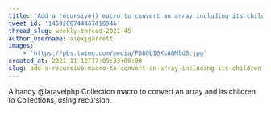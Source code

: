```yaml
---
title: 'Add a recursive() macro to convert an array including its children to Collections'
tweet_id: '1459206744467410946'
thread_slug: weekly-thread-2021-45
author_username: alexjgarrett
images:
    - 'https://pbs.twimg.com/media/FD8ObI6XsAQMldB.jpg'
created_at: 2021-11-12T17:09:33+00:00
slug: add-a-recursive-macro-to-convert-an-array-including-its-children-to-collections
---
```

A handy @laravelphp Collection macro to convert an array and its children to Collections, using recursion.
